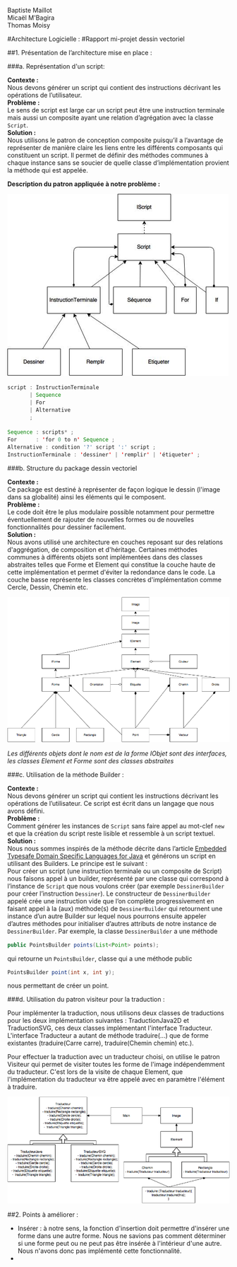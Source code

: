 Baptiste Maillot    
Micaël M'Bagira     
Thomas Moisy

#Architecture Logicielle : 
#Rapport mi-projet dessin vectoriel 



##1. Présentation de l’architecture mise en place :

###a. Représentation d'un script: 

**Contexte :**  
Nous devons générer un script qui contient des instructions décrivant les opérations de l’utilisateur.   
**Problème :**     
Le sens de script est large car un script peut être une instruction terminale mais aussi un composite ayant une relation d’agrégation avec la classe `Script`.  
**Solution :**    
Nous utilisons le patron de conception composite puisqu’il a l’avantage de représenter de manière claire les liens entre les différents composants qui constituent un script.  Il permet de définir des méthodes communes à chaque instance sans se soucier de quelle classe d’implémentation provient la méthode qui est appelée.    
    
    

    
      
**Description du patron appliquée à notre problème :**


![alt text](arch.jpg)

````java
script : InstructionTerminale
       | Sequence
       | For
       | Alternative
       ;

Sequence : scripts* ;
For      : 'for 0 to n' Sequence ;
Alternative : condition '?' script ':' script ;
InstructionTerminale : 'dessiner' | 'remplir' | 'étiqueter' ;
````

###b. Structure du package dessin vectoriel


**Contexte :**  
Ce package est destiné à représenter de façon logique le dessin (l'image dans sa globalité) ainsi les éléments qui le composent.    
**Problème :**    
Le code doit être le plus modulaire possible notamment pour permettre éventuellement de rajouter de nouvelles formes ou de nouvelles fonctionnalités pour dessiner facilement.    
**Solution :**    
Nous avons utilisé une architecture en couches reposant sur des relations d'aggrégation, de composition et d'héritage. Certaines méthodes communes à différents objets sont implémentées dans des classes abstraites telles que Forme et Element qui constitue la couche haute de cette implémentation et permet d'éviter la redondance dans le code. La couche basse représente les classes concrètes d'implémentation comme Cercle, Dessin, Chemin etc.

![alt text](UML_dessin_vectoriel_nouveau.png)

*Les différents objets dont le nom est de la forme IObjet sont des interfaces, les classes Element et Forme sont des classes abstraites*


###c. Utilisation de la méthode Builder :

**Contexte :**  
Nous devons générer un script qui contient les instructions décrivant les opérations de l’utilisateur. Ce script est écrit dans un langage que nous avons défini.  
**Problème :**    
Comment générer les instances de `Script` sans faire appel au mot-clef `new` et que la création du script reste lisible et ressemble à un script textuel.  
**Solution :**    
Nous nous sommes inspirés de la méthode décrite dans l’article [Embedded Typesafe Domain Specific Languages for Java](http://citeseerx.ist.psu.edu/viewdoc/summary;?doi=10.1.1.180.4784) et générons un script en utilisant des Builders. Le principe est le suivant :  
	Pour créer un script (une instruction terminale ou un composite de Script) nous faisons appel à un builder, représenté par une classe qui correspond à l’instance de `Script` que nous voulons créer (par exemple `DessinerBuilder` pour créer l’instruction `Dessiner`). Le constructeur de `DessinerBuilder` appelé crée une instruction vide que l’on complète progressivement en faisant appel à la (aux) méthode(s) de `DessinerBuilder` qui retournent une instance d’un autre Builder sur lequel nous pourrons ensuite appeler d’autres méthodes pour initialiser d’autres attributs de notre instance de `DessinerBuilder`.
Par exemple, la classe `DessinerBuilder` a une méthode 

````java
public PointsBuilder points(List<Point> points);
````
qui retourne un `PointsBuilder`, classe qui a une méthode public 

````java
PointsBuilder point(int x, int y);
````
nous permettant de créer un point.

###d. Utilisation du patron visiteur pour la traduction :

Pour implémenter la traduction, nous utilisons deux classes de traductions pour les deux implémentation suivantes : TraductionJava2D et TraductionSVG, ces deux classes implémentant l'interface Traducteur. L'interface Traducteur a autant de méthode traduire(…) que de forme existantes (traduire(Carre carre), traduire(Chemin chemin) etc.).

Pour effectuer la traduction avec un traducteur choisi, on utilise le patron Visiteur qui permet de visiter toutes les forme de l'image indépendemment du traducteur. C'est lors de la visite de chaque Element, que l'implémentation du traducteur va être appelé avec en paramètre l'élément à traduire.

![alt text](Visiteur.png)

##2. Points à améliorer :

- Insérer : à notre sens, la fonction d'insertion doit permettre d'insérer une forme dans une autre forme. Nous ne savions pas comment déterminer si une forme peut ou ne peut pas être insérée à l'intérieur d'une autre. Nous n'avons donc pas implémenté cette fonctionnalité.
- 